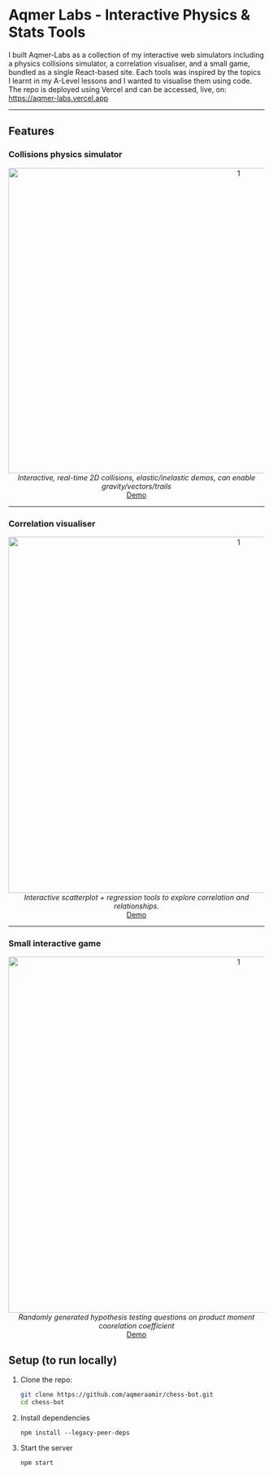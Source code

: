 # Aqmer Labs - Interactive Physics & Stats Tools

I built Aqmer-Labs as a collection of my interactive web simulators including a physics collisions simulator, a correlation visualiser, and a small game, bundled as a single 
React-based site. Each tools was inspired by the topics I learnt in my A-Level lessons and I wanted to visualise them using code. The repo is deployed using Vercel and can be accessed, live, on:
https://aqmer-labs.vercel.app

---

## Features

### Collisions physics simulator
<div align="center">
<img src="https://github.com/aqmeraamir/aqmer-labs/blob/main/images/collisions_sped.gif" alt="1" width=890 height=600></img>
<br><i>Interactive, real-time 2D collisions, elastic/inelastic demos, can enable gravity/vectors/trails</i>
</br>
<a href="https://aqmer-labs.vercel.app/collision-simulator">Demo</a>
</div>

---

### Correlation visualiser
<div align="center">
<img src="https://github.com/aqmeraamir/aqmer-labs/blob/main/images/coorelation_sim.gif" alt="1" width=890 height=700></img>
<br><i>Interactive scatterplot + regression tools to explore correlation and relationships.</i>
</br>
<a href="https://aqmer-labs.vercel.app/coorelation/simulator">Demo</a>
</div>

---
   
### Small interactive game
<div align="center">
<img src="https://github.com/aqmeraamir/aqmer-labs/blob/main/images/coorelation_game.gif" alt="1" width=890 height=700></img>
<br><i>Randomly generated hypothesis testing questions on product moment coorelation coefficient</i>
</br>
<a href="https://aqmer-labs.vercel.app/coorelation/game">Demo</a>
</div>


## Setup (to run locally)

1. Clone the repo:
   ```bash
   git clone https://github.com/aqmeraamir/chess-bot.git
   cd chess-bot
   ```

2. Install dependencies
    ```
    npm install --legacy-peer-deps
    ```


3. Start the server
    ```
    npm start 
    ```


  























